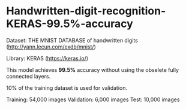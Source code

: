 # Handwritten-digit-recognition-KERAS-99.5%-accuracy
Dataset: THE MNIST DATABASE of handwritten digits (http://yann.lecun.com/exdb/mnist/)

Library: KERAS (https://keras.io/)

This model achieves **99.5%** accuracy without using the obselete fully connected layers.

10% of the training dataset is used for validation.

Training: 54,000 images
Validation: 6,000 images
Test: 10,000 images
